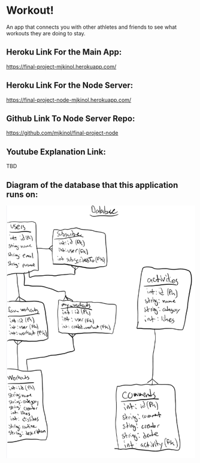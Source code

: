 # Workout!

An app that connects you with other athletes and friends to see what workouts they are doing to stay.

## Heroku Link For the Main App:
https://final-project-mjkinol.herokuapp.com/

## Heroku Link For the Node Server:
https://final-project-node-mjkinol.herokuapp.com/

## Github Link To Node Server Repo:
https://github.com/mjkinol/final-project-node

## Youtube Explanation Link:
TBD

## Diagram of the database that this application runs on:

<img src="database.jpg" alt="Database Schema Img"/>



